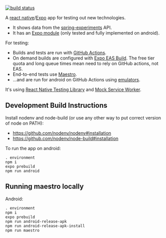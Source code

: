 [![build status](https://github.com/jg210/expo-experiments/actions/workflows/checks.yml/badge.svg)](https://github.com/jg210/expo-experiments/actions/workflows/checks.yml)

A [react native](https://reactnative.dev/)/[Expo](https://expo.dev/) app for testing out new technologies.

* It shows data from the [spring-experiments](https://github.com/jg210/spring-experiments) API.
* It has an [Expo module](https://docs.expo.dev/modules/overview/) (only tested and fully implemented on android).

For testing:

* Builds and tests are run with [GitHub Actions](https://github.com/jg210/expo-experiments/actions).
* On demand builds are configured with [Expo EAS Build](https://docs.expo.dev/build/introduction/). The free tier quota and long queue times mean need to rely on GitHub actions, not EAS.
* End-to-end tests use [Maestro](https://www.maestro.dev/).
* ...and are run for android on GitHub Actions using [emulators](https://github.com/marketplace/actions/android-emulator-runner).

It's using [React Native Testing Library](https://github.com/callstack/react-native-testing-library) and [Mock Service Worker](https://mswjs.io/).

## Development Build Instructions

Install nodenv and node-build (or use any other way to put correct version of node on PATH):

* https://github.com/nodenv/nodenv#installation
* https://github.com/nodenv/node-build#installation

To run the app on android:

```
. environment
npm i
expo prebuild
npm run android
```

## Running maestro locally

Android:

```
. environment
npm i
expo prebuild
npm run android-release-apk
npm run android-release-apk-install
npm run maestro
```
